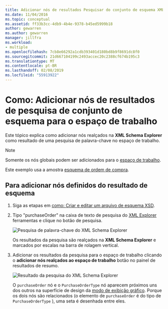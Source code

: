 ```yaml
---
title: Adicionar nós de resultados Pesquisar do conjunto de esquema XML para o espaço de trabalho
ms.date: 11/04/2016
ms.topic: conceptual
ms.assetid: ff33b3cc-4db9-4b4e-9378-b45ed5999b18
author: gewarren
ms.author: gewarren
manager: jillfra
ms.workload:
- multiple
ms.openlocfilehash: 7cb8e66292a1cdb393401d180bd8b9f8691dc8f0
ms.sourcegitcommit: 21d667104199c2493accec20c2388cf674b195c3
ms.translationtype: MT
ms.contentlocale: pt-BR
ms.lasthandoff: 02/08/2019
ms.locfileid: "55913922"
---
```

# <a name="how-to-add-schema-set-search-result-nodes-to-the-workspace"></a>Como: Adicionar nós de resultados de pesquisa de conjunto de esquema para o espaço de trabalho

Este tópico explica como adicionar nós realçados na **XML Schema Explorer** como resultado de uma pesquisa de palavra-chave no espaço de trabalho.

> [!NOTE]
> Somente os nós globais podem ser adicionados para o [espaço de trabalho](../xml-tools/xml-schema-designer-workspace.md).


 Este exemplo usa a amostra [esquema de ordem de compra](../xml-tools/sample-xsd-file-purchase-order-schema.md).

## <a name="to-add-schema-set-result-nodes"></a>Para adicionar nós definidos do resultado de esquema

1.  Siga as etapas em [como: Criar e editar um arquivo de esquema XSD](../xml-tools/how-to-create-and-edit-an-xsd-schema-file.md).

2.  Tipo "purchaseOrder" na caixa de texto de pesquisa do [XML Explorer](../xml-tools/xml-schema-explorer.md) ferramentas e clique no botão de pesquisa.

     ![Pesquisa de palavra-chave do XML Schema Explorer](../xml-tools/media/schemaexplorersearch.gif)

     Os resultados da pesquisa são realçados na **XML Schema Explorer** e marcados por escalas na barra de rolagem vertical.

3.  Adicionar os resultados da pesquisa para o espaço de trabalho clicando o **adicionar nós realçados ao espaço de trabalho** botão no painel de resultados de resumo.

     ![Resultado da pesquisa do XML Schema Explorer](../xml-tools/media/schemaexplorersearchresult.gif)

     O `purchaseOrder` nó e o `PurchaseOrderType` nó aparecem próximos uns dos outros na superfície de design da [modo de exibição gráfico](../xml-tools/graph-view.md). Porque os dois nós são relacionados (o elemento de `purchaseOrder` é do tipo de `PurchaseOrderType` ), uma seta é desenhada entre eles.